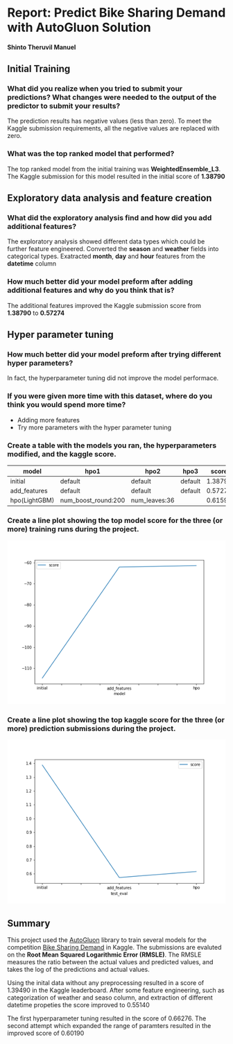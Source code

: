 # Report: Predict Bike Sharing Demand with AutoGluon Solution
#### Shinto Theruvil Manuel

## Initial Training
### What did you realize when you tried to submit your predictions? What changes were needed to the output of the predictor to submit your results?
The prediction results has negative values (less than zero). To meet the Kaggle submission requirements, all the negative values are replaced with zero.

### What was the top ranked model that performed?
The top ranked model from the initial training was **WeightedEnsemble_L3**. The Kaggle submission for this model resulted in the initial score of **1.38790**

## Exploratory data analysis and feature creation
### What did the exploratory analysis find and how did you add additional features?
The exploratory analysis showed different data types which could be further feature engineered. Converted the **season** and **weather** fields into categorical types.  Exatracted **month**, **day** and **hour** features from the **datetime** column

### How much better did your model preform after adding additional features and why do you think that is?
The additional features improved the Kaggle submission score from **1.38790** to **0.57274**

## Hyper parameter tuning
### How much better did your model preform after trying different hyper parameters?
In fact, the hyperparameter tuning did not improve the model performace.

### If you were given more time with this dataset, where do you think you would spend more time?
* Adding more features
* Try more parameters with the hyper parameter tuning

### Create a table with the models you ran, the hyperparameters modified, and the kaggle score.
|model|hpo1|hpo2|hpo3|score|
|--|--|--|--|--|
|initial|default|default|default|1.38790|
|add_features|default|default|default|0.57274|
|hpo(LightGBM)|num_boost_round:200|num_leaves:36||0.61595|

### Create a line plot showing the top model score for the three (or more) training runs during the project.



![model_train_score.png](img/model_train_score.png)

### Create a line plot showing the top kaggle score for the three (or more) prediction submissions during the project.



![model_test_score.png](img/model_test_score.png)

## Summary

This project used the [AutoGluon](https://auto.gluon.ai/stable/index.html) library to train several models for the competition [Bike Sharing Demand](https://www.kaggle.com/c/bike-sharing-demand/overview) in Kaggle.   The submissions are evaluted on the **Root Mean Squared Logarithmic Error (RMSLE)**.  The RMSLE measures the ratio between the actual values and predicted values, and takes the log of the predictions and actual values.

Using the inital data without any preprocessing resulted in a score of 1.39490 in the Kaggle leaderboard.
After some feature engineering, such as categorization of weather and seaso column, and extraction of different datetime propeties the score improved to 0.55140

The first hyperparameter tuning resulted in the score of 0.66276. The second attempt which expanded the range of paramters resulted in the improved score of 0.60190 
